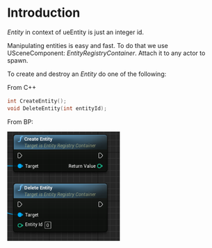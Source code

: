 
# Introduction

*Entity* in context of ueEntity is just an integer id.

Manipulating entities is easy and fast.
To do that we use USceneComponent: *EntityRegistryContainer*.
Attach it to any actor to spawn.

To create and destroy an _Entity_ do one of the following:

From C++

```C++
int CreateEntity();
void DeleteEntity(int entityId);
```

From BP:

![alt text](static/img/screens/create_delete_entity.png "")
